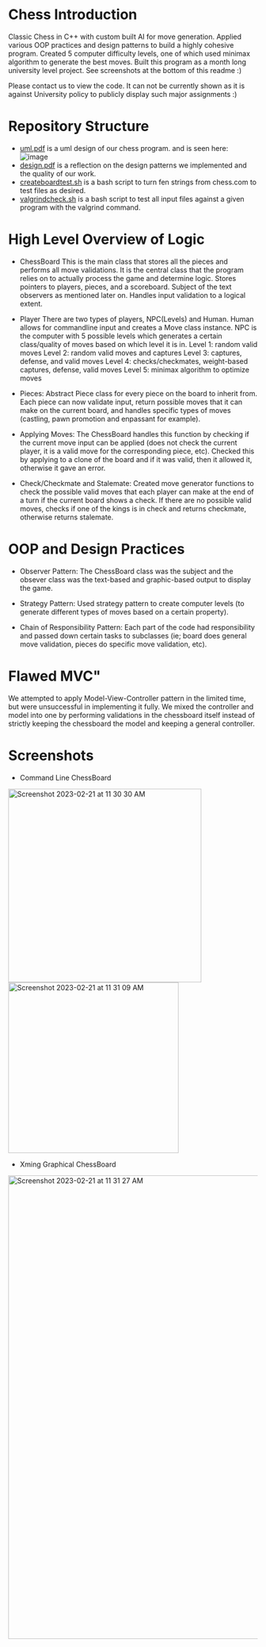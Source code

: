 # Chess Introduction
Classic Chess in C++ with custom built AI for move generation. Applied various OOP practices and design patterns to build a highly cohesive program. Created 5 computer difficulty levels, one of which used minimax algorithm to generate the best moves. Built this program as a month long university level project. See screenshots at the bottom of this readme :)

Please contact us to view the code. It can not be currently shown as it is against University policy to publicly display such major assignments :)

# Repository Structure
  - [uml.pdf](https://github.com/theDe-bugger/chess/blob/main/uml.pdf) is a uml design of our chess program. and is seen here:
  ![image](https://user-images.githubusercontent.com/39176231/220402205-429ff1a5-5ad9-4659-84ce-50f3cdab5e34.png)
  - [design.pdf](https://github.com/theDe-bugger/chess/blob/main/design.pdf) is a reflection on the design patterns we implemented and the quality of our work.
  - [createboardtest.sh](https://github.com/theDe-bugger/chess/blob/main/createboardtest.sh) is a bash script to turn fen strings from chess.com to test files as desired.
  - [valgrindcheck.sh](https://github.com/theDe-bugger/chess/blob/main/valgrindcheck.sh) is a bash script to test all input files against a given program with the valgrind command.
  
# High Level Overview of Logic
* ChessBoard
This is the main class that stores all the pieces and performs all move validations. It is the central class that the program relies on to actually process the game and determine logic. Stores pointers to players, pieces, and a scoreboard. Subject of the text observers as mentioned later on. Handles input validation to a logical extent.

* Player
There are two types of players, NPC(Levels) and Human. Human allows for commandline input and creates a Move class instance. NPC is the computer with 5 possible levels which generates a certain class/quality of moves based on which level it is in. 
Level 1: random valid moves
Level 2: random valid moves and captures
Level 3: captures, defense, and valid moves
Level 4: checks/checkmates, weight-based captures, defense, valid moves
Level 5: minimax algorithm to optimize moves

* Pieces:
Abstract Piece class for every piece on the board to inherit from. Each piece can now validate input, return possible moves that it can make on the current board, and handles specific types of moves (castling, pawn promotion and enpassant for example).

* Applying Moves:
The ChessBoard handles this function by checking if the current move input can be applied (does not check the current player, it is a valid move for the corresponding piece, etc). Checked this by applying to a clone of the board and if it was valid, then it allowed it, otherwise it gave an error.

* Check/Checkmate and Stalemate:
Created move generator functions to check the possible valid moves that each player can make at the end of a turn if the current board shows a check. If there are no possible valid moves, checks if one of the kings is in check and returns checkmate, otherwise returns stalemate.

# OOP and Design Practices
* Observer Pattern:
The ChessBoard class was the subject and the obsever class was the text-based and graphic-based output to display the game.

* Strategy Pattern:
Used strategy pattern to create computer levels (to generate different types of moves based on a certain property).

* Chain of Responsibility Pattern:
Each part of the code had responsibility and passed down certain tasks to subclasses (ie; board does general move validation, pieces do specific move validation, etc).

# Flawed MVC"
We attempted to apply Model-View-Controller pattern in the limited time, but were unsuccessful in implementing it fully. We mixed the controller and model into one by performing validations in the chessboard itself instead of strictly keeping the chessboard the model and keeping a general controller. 

# Screenshots

* Command Line ChessBoard
<img width="390" alt="Screenshot 2023-02-21 at 11 30 30 AM" src="https://user-images.githubusercontent.com/39176231/220403747-b4638d2c-5f29-4841-a7cf-d6bc85d626ef.png">
<img width="344" alt="Screenshot 2023-02-21 at 11 31 09 AM" src="https://user-images.githubusercontent.com/39176231/220403894-ccbf1895-a50e-4343-a90e-d66d7b737b12.png">

* Xming Graphical ChessBoard
<img width="934" alt="Screenshot 2023-02-21 at 11 31 27 AM" src="https://user-images.githubusercontent.com/39176231/220403962-316c83d4-fd2c-4f40-b305-ef799140d5c1.png">
